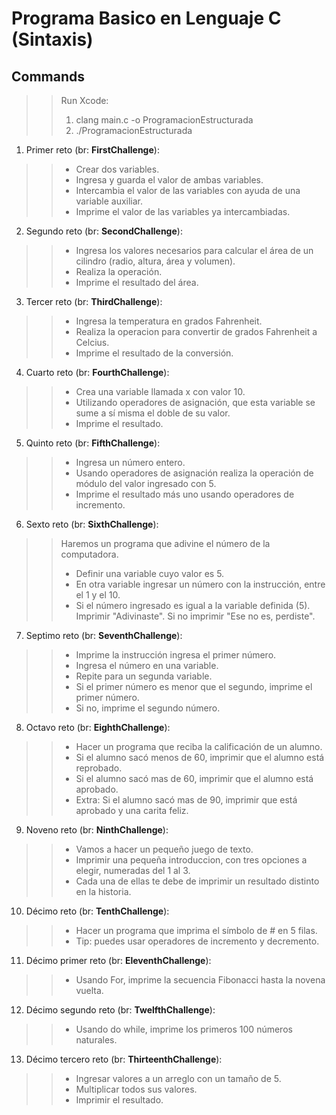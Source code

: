# Programa Basico en Lenguaje C (Sintaxis)

## Commands
 >> Run Xcode: 
 >> 1. clang main.c -o ProgramacionEstructurada
 >> 2. ./ProgramacionEstructurada

1. Primer reto (br: **FirstChallenge**):
  >> * Crear dos variables.
  >> * Ingresa y guarda el valor de ambas variables.
  >> * Intercambia el valor de las variables con ayuda de una variable auxiliar.
  >> * Imprime el valor de las variables ya intercambiadas.

2. Segundo reto (br: **SecondChallenge**):
  >> * Ingresa los valores necesarios para calcular el área de un cilindro (radio, altura, área y volumen).
  >> * Realiza la operación.
  >> * Imprime el resultado del área.

3. Tercer reto (br: **ThirdChallenge**):
  >> * Ingresa la temperatura en grados Fahrenheit.
  >> * Realiza la operacion para convertir de grados Fahrenheit a Celcius.
  >> * Imprime el resultado de la conversión.

4. Cuarto reto (br: **FourthChallenge**):
  >> * Crea una variable llamada x con valor 10.
  >> * Utilizando operadores de asignación, que esta variable se sume a sí misma el doble de su valor.
  >> * Imprime el resultado.

5. Quinto reto (br: **FifthChallenge**):
  >> * Ingresa un número entero.
  >> * Usando operadores de asignación realiza la operación de módulo del valor ingresado con 5.
  >> * Imprime el resultado más uno usando operadores de incremento.

6. Sexto reto (br: **SixthChallenge**):
  >> Haremos un programa que adivine el número de la computadora.
  >> * Definir una variable cuyo valor es 5.
  >> * En otra variable ingresar un número con la instrucción, entre el 1 y el 10.
  >> * Si el número ingresado es igual a la variable definida (5). Imprimir "Adivinaste". Si no imprimir "Ese no es, perdiste".

7. Septimo reto (br: **SeventhChallenge**):
  >> * Imprime la instrucción ingresa el primer número.
  >> * Ingresa el número en una variable.
  >> * Repite para un segunda variable.
  >> * Si el primer número es menor que el segundo, imprime el primer número.
  >> * Si no, imprime el segundo número.

8. Octavo reto (br: **EighthChallenge**):
  >> * Hacer un programa que reciba la calificación de un alumno.
  >> * Si el alumno sacó menos de 60, imprimir que el alumno está reprobado.
  >> * Si el alumno sacó mas de 60, imprimir que el alumno está aprobado.
  >> * Extra: Si el alumno sacó mas de 90, imprimir que está aprobado y una carita feliz.

9. Noveno reto (br: **NinthChallenge**):
  >> * Vamos a hacer un pequeño juego de texto.
  >> * Imprimir una pequeña introduccion, con tres opciones a elegir, numeradas del 1 al 3.
  >> * Cada una de ellas te debe de imprimir un resultado distinto en la historia.

10. Décimo reto (br: **TenthChallenge**):
  >> * Hacer un programa que imprima el símbolo de # en 5 filas.
  >> * Tip: puedes usar operadores de incremento y decremento.
  
11. Décimo primer reto (br: **EleventhChallenge**):
  >> * Usando For, imprime la secuencia Fibonacci hasta la novena vuelta.

12. Décimo segundo reto (br: **TwelfthChallenge**):
  >> * Usando do while, imprime los primeros 100 números naturales.

13. Décimo tercero reto (br: **ThirteenthChallenge**):
  >> * Ingresar valores a un arreglo con un tamaño de 5.
  >> * Multiplicar todos sus valores.
  >> * Imprimir el resultado.
  